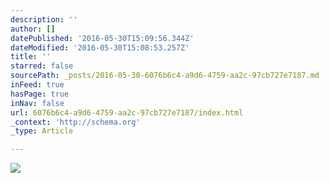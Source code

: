 ```yaml
---
description: ''
author: []
datePublished: '2016-05-30T15:09:56.344Z'
dateModified: '2016-05-30T15:08:53.257Z'
title: ''
starred: false
sourcePath: _posts/2016-05-30-6076b6c4-a9d6-4759-aa2c-97cb727e7187.md
inFeed: true
hasPage: true
inNav: false
url: 6076b6c4-a9d6-4759-aa2c-97cb727e7187/index.html
_context: 'http://schema.org'
_type: Article

---
```

![](https://the-grid-user-content.s3-us-west-2.amazonaws.com/4050f0c2-7786-4e45-887b-1fb9b1ccde1d.jpg)